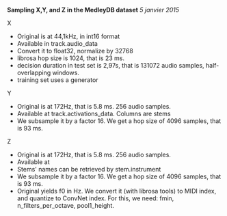 **Sampling X,Y, and Z in the MedleyDB dataset**
*5 janvier 2015*

X
* Original is at 44,1kHz, in int16 format
* Available in track.audio_data
* Convert it to float32, normalize by 32768
* librosa hop size is 1024, that is 23 ms.
* decision duration in test set is 2,97s, that is 131072 audio samples, half-overlapping windows.
* training set uses a generator

Y
* Original is at 172Hz, that is 5.8 ms. 256 audio samples.
* Available at track.activations_data. Columns are stems
* We subsample it by a factor 16. We get a hop size of 4096 samples, that is 93 ms.

Z
* Original is at 172Hz, that is 5.8 ms. 256 audio samples.
* Available at 
* Stems' names can be retrieved by stem.instrument
* We subsample it by a factor 16. We get a hop size of 4096 samples, that is 93 ms.
* Original yields f0 in Hz. We convert it (with librosa tools) to MIDI index, and quantize to ConvNet index. For this, we need: fmin, n_filters_per_octave, pool1_height.


